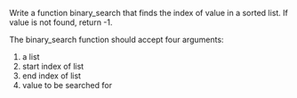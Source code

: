 Write a function binary_search that finds the index of value in a sorted list. If value is not found, return -1.

The binary_search function should accept four arguments:

1) a list
2) start index of list
3) end index of list
4) value to be searched for